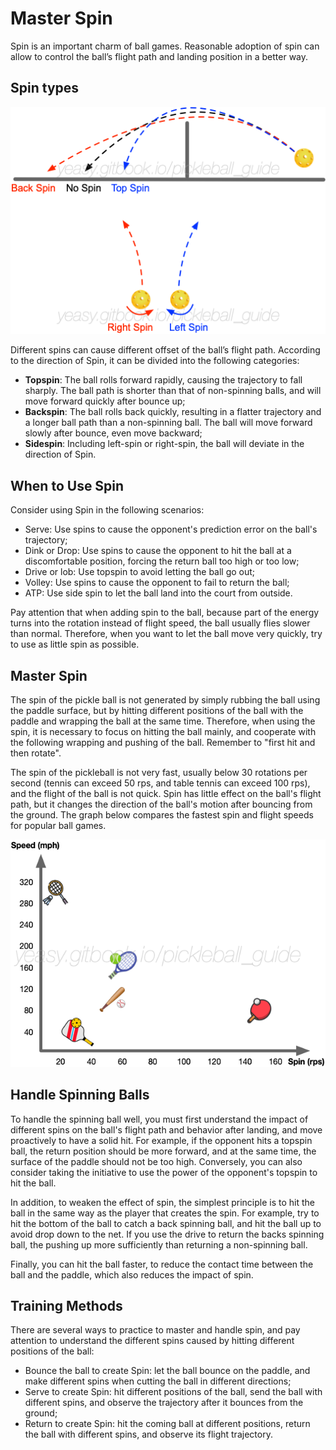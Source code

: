 # Master Spin

Spin is an important charm of ball games. Reasonable adoption of spin can allow to control the ball’s flight path and landing position in a better way.

## Spin types

![Fly Trajectory with Various Spins](_images/spin-trajectory.png)

Different spins can cause different offset of the ball’s flight path. According to the direction of Spin, it can be divided into the following categories:

* **Topspin**: The ball rolls forward rapidly, causing the trajectory to fall sharply. The ball path is shorter than that of non-spinning balls, and will move forward quickly after bounce up;
* **Backspin**: The ball rolls back quickly, resulting in a flatter trajectory and a longer ball path than a non-spinning ball. The ball will move forward slowly after bounce, even move backward;
* **Sidespin**: Including left-spin or right-spin, the ball will deviate in the direction of Spin.

## When to Use Spin

Consider using Spin in the following scenarios:

* Serve: Use spins to cause the opponent's prediction error on the ball's trajectory;
* Dink or Drop: Use spins to cause the opponent to hit the ball at a discomfortable position, forcing the return ball too high or too low;
* Drive or lob: Use topspin to avoid letting the ball go out;
* Volley: Use spins to cause the opponent to fail to return the ball;
* ATP: Use side spin to let the ball land into the court from outside.

Pay attention that when adding spin to the ball, because part of the energy turns into the rotation instead of flight speed, the ball usually flies slower than normal. Therefore, when you want to let the ball move very quickly, try to use as little spin as possible.

## Master Spin

The spin of the pickle ball is not generated by simply rubbing the ball using the paddle surface, but by hitting different positions of the ball with the paddle and wrapping the ball at the same time. Therefore, when using the spin, it is necessary to focus on hitting the ball mainly, and cooperate with the following wrapping and pushing of the ball. Remember to "first hit and then rotate".

The spin of the pickleball is not very fast, usually below 30 rotations per second (tennis can exceed 50 rps, and table tennis can exceed 100 rps), and the flight of the ball is not quick. Spin has little effect on the ball's flight path, but it changes the direction of the ball's motion after bouncing from the ground. The graph below compares the fastest spin and flight speeds for popular ball games.

![The Fastest Spin and Flight Speed of Popular Racket sports](_images/spin-speed.png)

## Handle Spinning Balls

To handle the spinning ball well, you must first understand the impact of different spins on the ball's flight path and behavior after landing, and move proactively to have a solid hit. For example, if the opponent hits a topspin ball, the return position should be more forward, and at the same time, the surface of the paddle should not be too high. Conversely, you can also consider taking the initiative to use the power of the opponent's topspin to hit the ball.

In addition, to weaken the effect of spin, the simplest principle is to hit the ball in the same way as the player that creates the spin. For example, try to hit the bottom of the ball to catch a back spinning ball, and hit the ball up to avoid drop down to the net. If you use the drive to return the backs spinning ball, the pushing up more sufficiently than returning a non-spinning ball.

Finally, you can hit the ball faster, to reduce the contact time between the ball and the paddle, which also reduces the impact of spin. 

## Training Methods

There are several ways to practice to master and handle spin, and pay attention to understand the different spins caused by hitting different positions of the ball:

* Bounce the ball to create Spin: let the ball bounce on the paddle, and make different spins when cutting the ball in different directions;
* Serve to create Spin: hit different positions of the ball, send the ball with different spins, and observe the trajectory after it bounces from the ground;
* Return to create Spin: hit the coming ball at different positions, return the ball with different spins, and observe its flight trajectory.